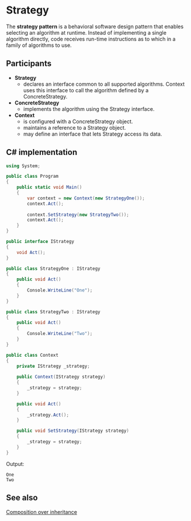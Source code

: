 # Strategy

The **strategy pattern** is a behavioral software design pattern that enables selecting an algorithm at runtime. Instead of implementing a single algorithm directly, code receives run-time instructions as to which in a family of algorithms to use.

## Participants

* **Strategy**
  * declares an interface common to all supported algorithms. Context uses this interface to call the algorithm defined by a ConcreteStrategy.
* **ConcreteStrategy**
  * implements the algorithm using the Strategy interface.
* **Context**
  * is configured with a ConcreteStrategy object.
  * maintains a reference to a Strategy object.
  * may define an interface that lets Strategy access its data.

## C# implementation

```csharp
using System;

public class Program
{
    public static void Main()
    {
        var context = new Context(new StrategyOne());
        context.Act();
        
        context.SetStrategy(new StrategyTwo());
        context.Act();
    }
}

public interface IStrategy
{
    void Act();
}

public class StrategyOne : IStrategy
{
    public void Act()
    {
        Console.WriteLine("One");
    }
}

public class StrategyTwo : IStrategy
{
    public void Act()
    {
        Console.WriteLine("Two");
    }
}

public class Context
{
    private IStrategy _strategy;
    
    public Context(IStrategy strategy)
    {
        _strategy = strategy;
    }

    public void Act()
    {
        _strategy.Act();
    }

    public void SetStrategy(IStrategy strategy)
    {
        _strategy = strategy;
    }
}
```

Output:

```console
One
Two
```

## See also

[Composition over inheritance](/software%20design/composition%20over%20inheritance.md)
